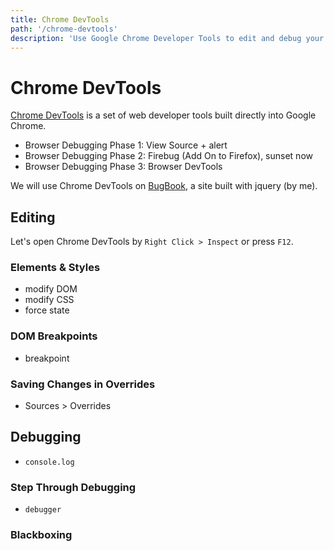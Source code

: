 ```yaml
---
title: Chrome DevTools
path: '/chrome-devtools'
description: 'Use Google Chrome Developer Tools to edit and debug your web applications'
---
```


# Chrome DevTools

[Chrome DevTools][chrome-devtools] is a set of web developer tools built directly into Google Chrome.

- Browser Debugging Phase 1: View Source + alert
- Browser Debugging Phase 2: Firebug (Add On to Firefox), sunset now
- Browser Debugging Phase 3: Browser DevTools

We will use Chrome DevTools on [BugBook], a site built with jquery (by me).

## Editing

Let's open Chrome DevTools by `Right Click > Inspect` or press `F12`.

### Elements & Styles

- modify DOM
- modify CSS
- force state

### DOM Breakpoints

- breakpoint

### Saving Changes in Overrides

- Sources > Overrides

## Debugging

- `console.log`

### Step Through Debugging

- `debugger`

### Blackboxing

[chrome-devtools]: https://developers.google.com/web/tools/chrome-devtools/
[bugbook]: https://bugbook.netlify.com/
